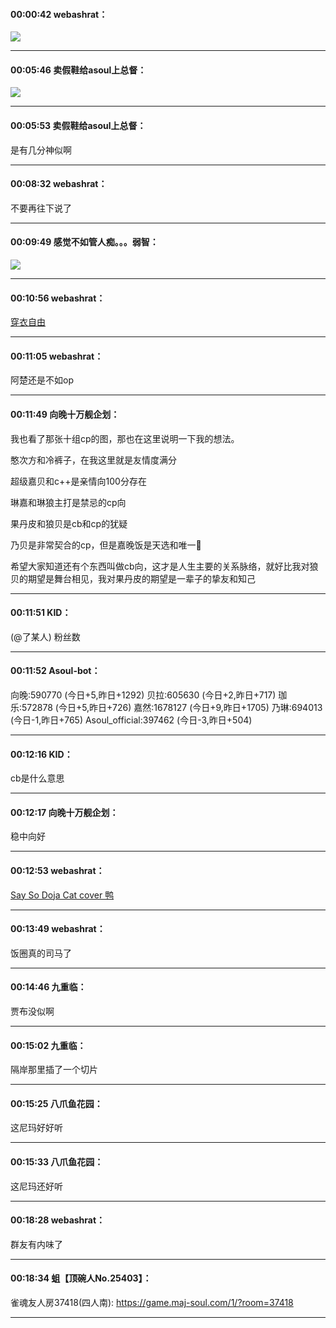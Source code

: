 #### 00:00:42  webashrat：

![](http://gchat.qpic.cn/gchatpic_new/2625239949/614391357-2773583683-67F7F311BFB5F0AC14E9F1589926F667/0?term=2")

*****

#### 00:05:46  卖假鞋给asoul上总督：

![](http://gchat.qpic.cn/gchatpic_new/453281968/614391357-2928791711-CDBDCFCDD87DFD80C5112C062F6D6F0F/0?term=2")

*****

#### 00:05:53  卖假鞋给asoul上总督：

是有几分神似啊

*****

#### 00:08:32  webashrat：

不要再往下说了

*****

#### 00:09:49  感觉不如管人痴。。。弱智：

![](http://gchat.qpic.cn/gchatpic_new/1638524573/614391357-3199499549-632239C4EF3DA31F47385BABED897934/0?term=2")

*****

#### 00:10:56  webashrat：

 [穿衣自由](https://b23.tv/yzJRC3S?share_medium=android&share_source=qq&bbid=XY6A2D76640E190DEAD046AF6842FA567F3F7&ts=1647706249560)

*****

#### 00:11:05  webashrat：

阿楚还是不如op

*****

#### 00:11:49  向晚十万舰企划：

我也看了那张十组cp的图，那也在这里说明一下我的想法。

憨次方和冷裤子，在我这里就是友情度满分

超级嘉贝和c++是亲情向100分存在

琳嘉和琳狼主打是禁忌的cp向

果丹皮和狼贝是cb和cp的犹疑

乃贝是非常契合的cp，但是嘉晚饭是天选和唯一👏

希望大家知道还有个东西叫做cb向，这才是人生主要的关系脉络，就好比我对狼贝的期望是舞台相见，我对果丹皮的期望是一辈子的挚友和知己

*****

#### 00:11:51  KID：

(@了某人)  粉丝数

*****

#### 00:11:52  Asoul-bot：

向晚:590770
(今日+5,昨日+1292)
贝拉:605630
(今日+2,昨日+717)
珈乐:572878
(今日+5,昨日+726)
嘉然:1678127
(今日+9,昨日+1705)
乃琳:694013
(今日-1,昨日+765)
Asoul_official:397462
(今日-3,昨日+504)


*****

#### 00:12:16  KID：

cb是什么意思

*****

#### 00:12:17  向晚十万舰企划：

稳中向好

*****

#### 00:12:53  webashrat：

 [Say So     Doja Cat    cover 鸭](https://b23.tv/fYldf46?share_medium=android&share_source=qq&bbid=XY6A2D76640E190DEAD046AF6842FA567F3F7&ts=1647706367496)

*****

#### 00:13:49  webashrat：

饭圈真的司马了

*****

#### 00:14:46  九重临：

贾布没似啊

*****

#### 00:15:02  九重临：

隔岸那里插了一个切片

*****

#### 00:15:25  八爪鱼花园：

这尼玛好好听

*****

#### 00:15:33  八爪鱼花园：

这尼玛还好听

*****

#### 00:18:28  webashrat：

群友有内味了

*****

#### 00:18:34  蛆【顶碗人No.25403】：

雀魂友人房37418(四人南): https://game.maj-soul.com/1/?room=37418

*****

